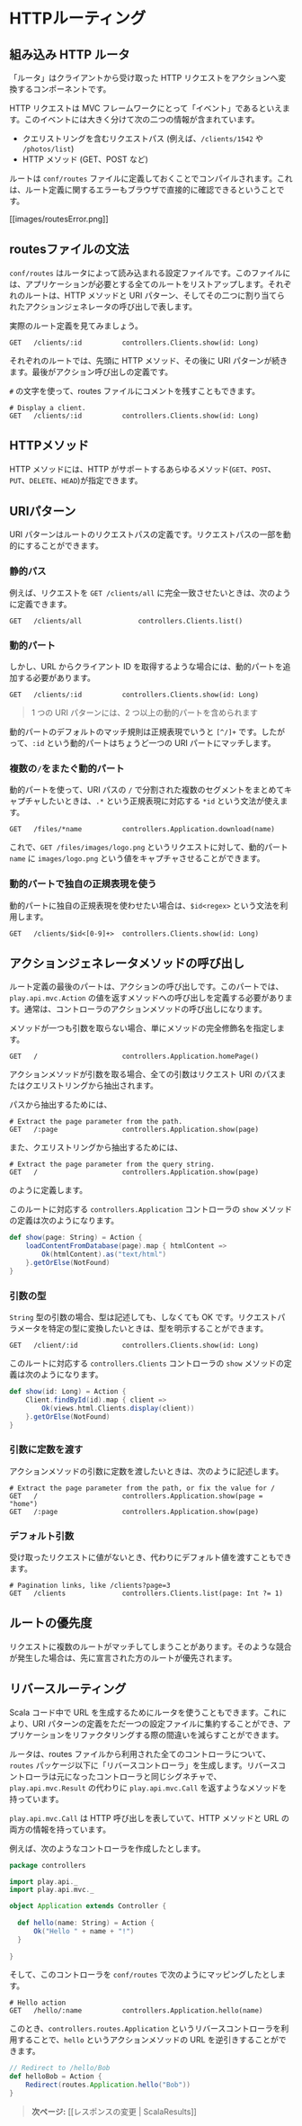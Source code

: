 <!-- translated -->
<!--
# HTTP routing
-->
# HTTPルーティング

<!--
## The built-in HTTP router
-->
## 組み込み HTTP ルータ

<!--
The router is the component in charge of translating each incoming HTTP request to an Action.
-->
「ルータ」はクライアントから受け取った HTTP リクエストをアクションへ変換するコンポーネントです。

<!--
An HTTP request is seen as an event by the MVC framework. This event contains two major pieces of information:
-->
HTTP リクエストは MVC フレームワークにとって「イベント」であるといえます。このイベントには大きく分けて次の二つの情報が含まれています。

<!--
- the request path (e.g. `/clients/1542`, `/photos/list`), including the query string
- the HTTP method (e.g. GET, POST, …).
-->
- クエリストリングを含むリクエストパス (例えば、`/clients/1542` や `/photos/list`)
- HTTP メソッド (GET、POST など)

<!--
Routes are defined in the `conf/routes` file, which is compiled. This means that you’ll see route errors directly in your browser:
-->
ルートは `conf/routes` ファイルに定義しておくことでコンパイルされます。これは、ルート定義に関するエラーもブラウザで直接的に確認できるということです。

[[images/routesError.png]]

<!--
## The routes file syntax
-->
## routesファイルの文法

<!--
`conf/routes` is the configuration file used by the router. This file lists all of the routes needed by the application. Each route consists of an HTTP method and URI pattern, both associated with a call to an `Action` generator.
-->
`conf/routes` はルータによって読み込まれる設定ファイルです。このファイルには、アプリケーションが必要とする全てのルートをリストアップします。それぞれのルートは、HTTP メソッドと URI パターン、そしてその二つに割り当てられたアクションジェネレータの呼び出しで表します。

<!--
Let’s see what a route definition looks like:
-->
実際のルート定義を見てみましょう。

```
GET   /clients/:id          controllers.Clients.show(id: Long)  
```

<!--
Each route starts with the HTTP method, followed by the URI pattern. The last element is the call definition.
-->
それぞれのルートでは、先頭に HTTP メソッド、その後に URI パターンが続きます。最後がアクション呼び出しの定義です。

<!--
You can also add comments to the route file, with the `#` character.
-->
`#` の文字を使って、routes ファイルにコメントを残すこともできます。

```
# Display a client.
GET   /clients/:id          controllers.Clients.show(id: Long)  
```

<!--
## The HTTP method
-->
## HTTPメソッド

<!--
The HTTP method can be any of the valid methods supported by HTTP (`GET`, `POST`, `PUT`, `DELETE`, `HEAD`).
-->
HTTP メソッドには、HTTP がサポートするあらゆるメソッド(`GET`、`POST`、`PUT`、`DELETE`、`HEAD`)が指定できます。

<!--
## The URI pattern
-->
## URIパターン

<!--
The URI pattern defines the route’s request path. Parts of the request path can be dynamic.
-->
URI パターンはルートのリクエストパスの定義です。リクエストパスの一部を動的にすることができます。

<!--
### Static path
-->
### 静的パス

<!--
For example, to exactly match incoming `GET /clients/all` requests, you can define this route:
-->
例えば、リクエストを `GET /clients/all` に完全一致させたいときは、次のように定義できます。

```
GET   /clients/all              controllers.Clients.list()
```

<!--
### Dynamic parts
-->
### 動的パート

<!--
If you want to define a route that retrieves a client by ID, you’ll need to add a dynamic part:
-->
しかし、URL からクライアント ID を取得するような場合には、動的パートを追加する必要があります。

```
GET   /clients/:id          controllers.Clients.show(id: Long)  
```

<!--
> Note that a URI pattern may have more than one dynamic part.
-->
> 1 つの URI パターンには、2 つ以上の動的パートを含められます

<!--
The default matching strategy for a dynamic part is defined by the regular expression `[^/]+`, meaning that any dynamic part defined as `:id` will match exactly one URI part.
-->
動的パートのデフォルトのマッチ規則は正規表現でいうと `[^/]+` です。したがって、`:id` という動的パートはちょうど一つの URI パートにマッチします。


<!--
### Dynamic parts spanning several /
-->
### 複数の`/`をまたぐ動的パート

<!--
If you want a dynamic part to capture more than one URI path segment, separated by forward slashes, you can define a dynamic part using the `*id` syntax, which uses the `.*` regular expression:
-->
動的パートを使って、URI パスの `/` で分割された複数のセグメントをまとめてキャプチャしたいときは、`.*` という正規表現に対応する `*id` という文法が使えます。

```
GET   /files/*name          controllers.Application.download(name)  
```

<!--
Here for a request like `GET /files/images/logo.png`, the `name` dynamic part will capture the `images/logo.png` value.
-->
これで、`GET /files/images/logo.png` というリクエストに対して、動的パート `name` に `images/logo.png` という値をキャプチャさせることができます。

<!--
### Dynamic parts with custom regular expressions
-->
### 動的パートで独自の正規表現を使う

<!--
You can also define your own regular expression for the dynamic part, using the `$id<regex>` syntax:
-->
動的パートに独自の正規表現を使わせたい場合は、`$id<regex>` という文法を利用します。
    
```
GET   /clients/$id<[0-9]+>  controllers.Clients.show(id: Long)  
```

<!--
## Call to the Action generator method
-->
## アクションジェネレータメソッドの呼び出し

<!--
The last part of a route definition is the call. This part must define a valid call to a method returning a `play.api.mvc.Action` value, which will typically be a controller action method.
-->
ルート定義の最後のパートは、アクションの呼び出しです。このパートでは、`play.api.mvc.Action` の値を返すメソッドへの呼び出しを定義する必要があります。通常は、コントローラのアクションメソッドの呼び出しになります。

<!--
If the method does not define any parameters, just give the fully-qualified method name:
-->
メソッドが一つも引数を取らない場合、単にメソッドの完全修飾名を指定します。

```
GET   /                     controllers.Application.homePage()
```

<!--
If the action method defines some parameters, all these parameter values will be searched for in the request URI, either extracted from the URI path itself, or from the query string.
-->
アクションメソッドが引数を取る場合、全ての引数はリクエスト URI のパスまたはクエリストリングから抽出されます。

パスから抽出するためには、

```
# Extract the page parameter from the path.
GET   /:page                controllers.Application.show(page)
```

<!--
Or:
-->
また、クエリストリングから抽出するためには、

```
# Extract the page parameter from the query string.
GET   /                     controllers.Application.show(page)
```
のように定義します。

<!--
Here is the corresponding, `show` method definition in the `controllers.Application` controller:
-->
このルートに対応する `controllers.Application` コントローラの `show` メソッドの定義は次のようになります。

```scala
def show(page: String) = Action {
    loadContentFromDatabase(page).map { htmlContent =>
        Ok(htmlContent).as("text/html")
    }.getOrElse(NotFound)
}
```

<!--
### Parameter types
-->
### 引数の型
<!--
For parameters of type `String`, typing the parameter is optional. If you want Play to transform the incoming parameter into a specific Scala type, you can explicitly type the parameter:
-->
`String` 型の引数の場合、型は記述しても、しなくても OK です。リクエストパラメータを特定の型に変換したいときは、型を明示することができます。

```
GET   /client/:id           controllers.Clients.show(id: Long)
```

<!--
And do the same on the corresponding `show` method definition in the `controllers.Clients` controller:
-->
このルートに対応する `controllers.Clients` コントローラの `show` メソッドの定義は次のようになります。

```scala
def show(id: Long) = Action {
    Client.findById(id).map { client =>
        Ok(views.html.Clients.display(client))
    }.getOrElse(NotFound)
}
```

<!--
### Parameters with fixed values
-->
### 引数に定数を渡す

<!--
Sometimes you’ll want to use a fixed value for a parameter:
-->
アクションメソッドの引数に定数を渡したいときは、次のように記述します。

```
# Extract the page parameter from the path, or fix the value for /
GET   /                     controllers.Application.show(page = "home")
GET   /:page                controllers.Application.show(page)
```

<!--
### Parameters with default values
-->
### デフォルト引数

<!--
You can also provide a default value that will be used if no value is found in the incoming request:
-->
受け取ったリクエストに値がないとき、代わりにデフォルト値を渡すこともできます。

```
# Pagination links, like /clients?page=3
GET   /clients              controllers.Clients.list(page: Int ?= 1)
```

<!--
## Routing priority
-->
## ルートの優先度

<!--
Many routes can match the same request. If there is a conflict, the first route (in declaration order) is used.
-->
リクエストに複数のルートがマッチしてしまうことがあります。そのような競合が発生した場合は、先に宣言された方のルートが優先されます。

<!--
## Reverse routing
-->
## リバースルーティング

<!--
The router can also be used to generate a URL from within a Scala call. This makes it possible to centralize all your URI patterns in a single configuration file, so you can be more confident when refactoring your application.
-->
Scala コード中で URL を生成するためにルータを使うこともできます。これにより、URI パターンの定義をただ一つの設定ファイルに集約することができ、アプリケーションをリファクタリングする際の間違いを減らすことができます。

<!--
For each controller used in the routes file, the router will generate a ‘reverse controller’ in the `routes` package, having the same action methods, with the same signature, but returning a `play.api.mvc.Call` instead of a `play.api.mvc.Action`. 
-->
ルータは、routes ファイルから利用された全てのコントローラについて、`routes` パッケージ以下に「リバースコントローラ」を生成します。リバースコントローラは元になったコントローラと同じシグネチャで、`play.api.mvc.Result` の代わりに `play.api.mvc.Call` を返すようなメソッドを持っています。

<!--
The `play.api.mvc.Call` defines an HTTP call, and provides both the HTTP method and the URI.
-->
`play.api.mvc.Call` は HTTP 呼び出しを表していて、HTTP メソッドと URL の両方の情報を持っています。

<!--
For example, if you create a controller like:
-->
例えば、次のようなコントローラを作成したとします。

```scala
package controllers

import play.api._
import play.api.mvc._

object Application extends Controller {
    
  def hello(name: String) = Action {
      Ok("Hello " + name + "!")
  }
    
}
```

<!--
And if you map it in the `conf/routes` file:
-->
そして、このコントローラを `conf/routes` で次のようにマッピングしたとします。

```
# Hello action
GET   /hello/:name          controllers.Application.hello(name)
```

<!--
You can then reverse the URL to the `hello` action method, by using the `controllers.routes.Application` reverse controller:
-->
このとき、`controllers.routes.Application` というリバースコントローラを利用することで、`hello` というアクションメソッドの URL を逆引きすることができます。

```scala
// Redirect to /hello/Bob
def helloBob = Action {
    Redirect(routes.Application.hello("Bob"))    
}
```

<!--
> **Next:** [[Manipulating results | ScalaResults]]
-->
> **次ページ:** [[レスポンスの変更 | ScalaResults]]
